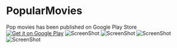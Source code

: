 # PopularMovies
Pop movies has been published on Google Play Store
<a href='https://play.google.com/store/apps/details?id=com.jcMobile.android.popularmovies&pcampaignid=MKT-Other-global-all-co-prtnr-py-PartBadge-Mar2515-1'><img alt='Get it on Google Play' src='https://play.google.com/intl/en_us/badges/images/generic/en_badge_web_generic.png'/></a>
![ScreenShot](https://github.com/wangjuechen/PopularMovies/blob/master/ScreenShots/shorts1.jpg)
![ScreenShot](https://github.com/wangjuechen/PopularMovies/blob/master/ScreenShots/shorts2%20(1).jpg)
![ScreenShot](https://github.com/wangjuechen/PopularMovies/blob/master/ScreenShots/shorts3.jpg)
![ScreenShot](https://github.com/wangjuechen/PopularMovies/blob/master/ScreenShots/shorts4.jpg)


